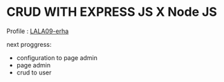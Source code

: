 # CRUD WITH EXPRESS JS X Node JS

Profile : [LALA09-erha](https://github.com/LALA09-erha)

next proggress: 
- configuration to page admin
- page admin
- crud to user 


